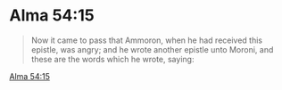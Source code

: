 # Alma 54:15

> Now it came to pass that Ammoron, when he had received this epistle, was angry; and he wrote another epistle unto Moroni, and these are the words which he wrote, saying:

[Alma 54:15](https://www.churchofjesuschrist.org/study/scriptures/bofm/alma/54?lang=eng&id=p15#p15)


